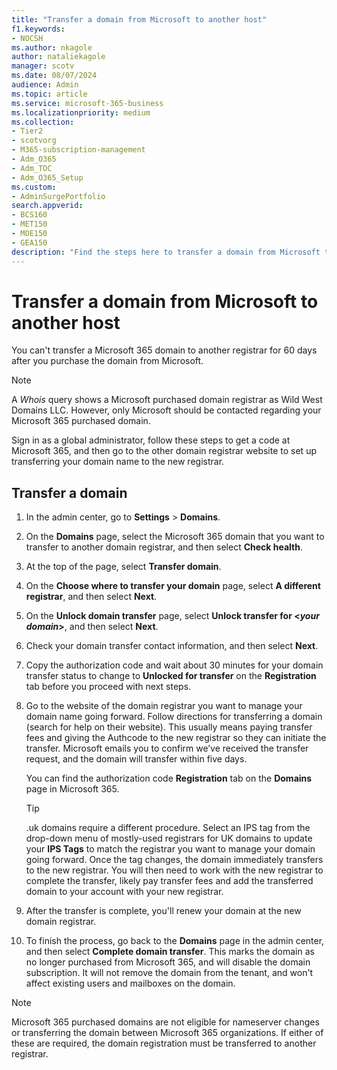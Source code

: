 ```yaml
---
title: "Transfer a domain from Microsoft to another host"
f1.keywords:
- NOCSH
ms.author: nkagole
author: nataliekagole
manager: scotv
ms.date: 08/07/2024
audience: Admin
ms.topic: article
ms.service: microsoft-365-business
ms.localizationpriority: medium
ms.collection:
- Tier2
- scotvorg 
- M365-subscription-management
- Adm_O365
- Adm_TOC
- Adm_O365_Setup
ms.custom: 
- AdminSurgePortfolio
search.appverid:
- BCS160
- MET150
- MOE150
- GEA150
description: "Find the steps here to transfer a domain from Microsoft to another registrar. "
---
```


# Transfer a domain from Microsoft to another host

You can't transfer a Microsoft 365 domain to another registrar for 60 days after you purchase the domain from Microsoft.

> [!NOTE]
> A _Whois_ query shows a Microsoft purchased domain registrar as Wild West Domains LLC. However, only Microsoft should be contacted regarding your Microsoft 365 purchased domain.

Sign in as a global administrator, follow these steps to get a code at Microsoft 365, and then go to the other domain registrar website to set up transferring your domain name to the new registrar.

## Transfer a domain

1. In the admin center, go to **Settings** \> **Domains**.

2. On the **Domains** page, select the Microsoft 365 domain that you want to transfer to another domain registrar, and then select **Check health**.

3. At the top of the page, select **Transfer domain**.

4. On the **Choose where to transfer your domain** page, select **A different registrar**, and then select **Next**.

5. On the **Unlock domain transfer** page, select **Unlock transfer for <_your domain_>**, and then select **Next**.

6. Check your domain transfer contact information, and then select **Next**.

7. Copy the authorization code and wait about 30 minutes for your domain transfer status to change to **Unlocked for transfer** on the **Registration** tab before you proceed with next steps.

8. Go to the website of the domain registrar you want to manage your domain name going forward. Follow directions for transferring a domain (search for help on their website). This usually means paying transfer fees and giving the Authcode to the new registrar so they can initiate the transfer. Microsoft emails you to confirm we’ve received the transfer request, and the domain will transfer within five days.

    You can find the authorization code **Registration** tab on the **Domains** page in Microsoft 365.

    > [!TIP]
    > .uk domains require a different procedure. Select an IPS tag from the drop-down menu of mostly-used registrars for UK domains to update your **IPS Tags** to match the registrar you want to manage your domain going forward. Once the tag changes, the domain immediately transfers to the new registrar. You will then need to work with the new registrar to complete the transfer, likely pay transfer fees and add the transferred domain to your account with your new registrar.

9. After the transfer is complete, you'll renew your domain at the new domain registrar.

10. To finish the process, go back to the **Domains** page in the admin center, and then select **Complete domain transfer**. This marks the domain as no longer purchased from Microsoft 365, and will disable the domain subscription. It will not remove the domain from the tenant, and won't affect existing users and mailboxes on the domain.

> [!NOTE]
> Microsoft 365 purchased domains are not eligible for nameserver changes or transferring the domain between Microsoft 365 organizations. If either of these are required, the domain registration must be transferred to another registrar.
